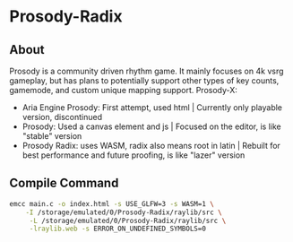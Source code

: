 # Prosody-Radix

## About

Prosody is a community driven rhythm game. It mainly focuses on 4k vsrg gameplay, but has plans to potentially support other types of key counts, gamemode, and custom unique mapping support.
Prosody-X:
 - Aria Engine Prosody: First attempt, used html 							| Currently only playable version, discontinued
 - Prosody: Used a canvas element and js 											| Focused on the editor, is like "stable" version
 - Prosody Radix: uses WASM, radix also means root in latin 	| Rebuilt for best performance and future proofing, is like "lazer" version

## Compile Command

```sh
emcc main.c -o index.html -s USE_GLFW=3 -s WASM=1 \
	-I /storage/emulated/0/Prosody-Radix/raylib/src \
	 -L /storage/emulated/0/Prosody-Radix/raylib/src \
	 -lraylib.web -s ERROR_ON_UNDEFINED_SYMBOLS=0
```